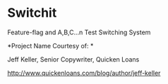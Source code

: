 # Switchit
Feature-flag and A,B,C...n Test Switching System

*Project Name Courtesy of: *

Jeff Keller, Senior Copywriter, Quicken Loans

http://www.quickenloans.com/blog/author/jeff-keller
